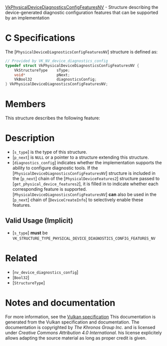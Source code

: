 [VkPhysicalDeviceDiagnosticsConfigFeaturesNV](https://www.khronos.org/registry/vulkan/specs/1.3-extensions/man/html/VkPhysicalDeviceDiagnosticsConfigFeaturesNV.html) - Structure describing the device-generated diagnostic configuration features that can be supported by an implementation

# C Specifications
The [`PhysicalDeviceDiagnosticsConfigFeaturesNV`] structure is defined
as:
```c
// Provided by VK_NV_device_diagnostics_config
typedef struct VkPhysicalDeviceDiagnosticsConfigFeaturesNV {
    VkStructureType    sType;
    void*              pNext;
    VkBool32           diagnosticsConfig;
} VkPhysicalDeviceDiagnosticsConfigFeaturesNV;
```

# Members
This structure describes the following feature:

# Description
- [`s_type`] is the type of this structure.
- [`p_next`] is `NULL` or a pointer to a structure extending this structure.
- [`diagnostics_config`] indicates whether the implementation supports the ability to configure diagnostic tools.
If the [`PhysicalDeviceDiagnosticsConfigFeaturesNV`] structure is included in the [`p_next`] chain of the
[`PhysicalDeviceFeatures2`] structure passed to
[`get_physical_device_features2`], it is filled in to indicate whether each
corresponding feature is supported.
[`PhysicalDeviceDiagnosticsConfigFeaturesNV`] **can**  also be used in the [`p_next`] chain of
[`DeviceCreateInfo`] to selectively enable these features.
## Valid Usage (Implicit)
-  [`s_type`] **must**  be `VK_STRUCTURE_TYPE_PHYSICAL_DEVICE_DIAGNOSTICS_CONFIG_FEATURES_NV`

# Related
- [`nv_device_diagnostics_config`]
- [`Bool32`]
- [`StructureType`]

# Notes and documentation
For more information, see the [Vulkan specification](https://www.khronos.org/registry/vulkan/specs/1.3-extensions/html/vkspec.html)
This documentation is generated from the Vulkan specification and documentation.
The documentation is copyrighted by *The Khronos Group Inc.* and is licensed under *Creative Commons Attribution 4.0 International*.
his license explicitely allows adapting the source material as long as proper credit is given.
        